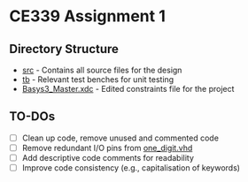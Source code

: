 # CE339 Assignment 1

## Directory Structure
- [src](./src/) - Contains all source files for the design
- [tb](./tb/) - Relevant test benches for unit testing
- [Basys3_Master.xdc](./Basys3_Master.xdc) - Edited constraints file for the project

## TO-DOs
- [ ] Clean up code, remove unused and commented code
- [ ] Remove redundant I/O pins from [one_digit.vhd](./src/one_digit.vhd)
- [ ] Add descriptive code comments for readability
- [ ] Improve code consistency (e.g., capitalisation of keywords)